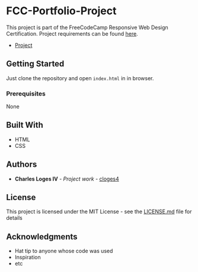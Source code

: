 # FCC-Portfolio-Project

This project is part of the FreeCodeCamp Responsive Web Design Certification. Project requirements can be found [here](https://learn.freecodecamp.org/responsive-web-design/responsive-web-design-projects/build-a-product-landing-page).

- [Project](https://codepen.io/cloges4/full/LKQQqY)

## Getting Started

Just clone the repository and open `index.html` in in browser.

### Prerequisites

None

## Built With

- HTML
- CSS

## Authors

- **Charles Loges IV** - _Project work_ - [cloges4](https://github.com/cloges4)

## License

This project is licensed under the MIT License - see the [LICENSE.md](LICENSE.md) file for details

## Acknowledgments

- Hat tip to anyone whose code was used
- Inspiration
- etc
